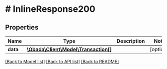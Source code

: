 # # InlineResponse200

## Properties

Name | Type | Description | Notes
------------ | ------------- | ------------- | -------------
**data** | [**\Obada\Client\Model\Transaction[]**](Transaction.md) |  | [optional] 

[[Back to Model list]](../../README.md#documentation-for-models) [[Back to API list]](../../README.md#documentation-for-api-endpoints) [[Back to README]](../../README.md)


